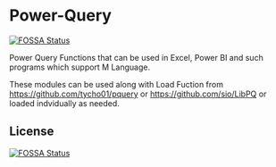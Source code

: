 # Power-Query
[![FOSSA Status](https://app.fossa.io/api/projects/git%2Bgithub.com%2Fgetkks%2FPower-Query.svg?type=shield)](https://app.fossa.io/projects/git%2Bgithub.com%2Fgetkks%2FPower-Query?ref=badge_shield)


Power Query Functions that can be used in Excel, Power BI and such programs which support M Language.

These modules can be used along with Load Fuction from <https://github.com/tycho01/pquery> or <https://github.com/sio/LibPQ> or loaded indvidually as needed.

## License
[![FOSSA Status](https://app.fossa.io/api/projects/git%2Bgithub.com%2Fgetkks%2FPower-Query.svg?type=large)](https://app.fossa.io/projects/git%2Bgithub.com%2Fgetkks%2FPower-Query?ref=badge_large)
